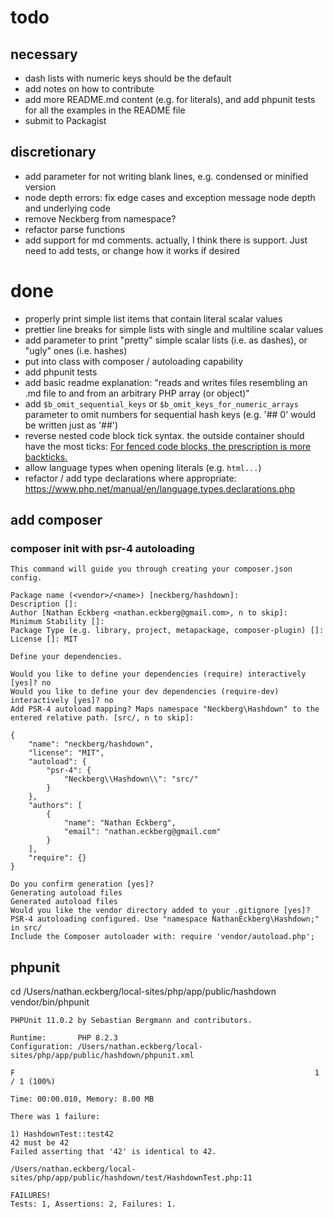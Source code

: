 # todo
## necessary
- dash lists with numeric keys should be the default
- add notes on how to contribute
- add more README.md content (e.g. for literals), and add phpunit tests for all the examples in the README file
- submit to Packagist

## discretionary
- add parameter for not writing blank lines, e.g. condensed or minified version
- node depth errors: fix edge cases and exception message node depth and underlying code
- remove Neckberg from namespace?
- refactor parse functions
- add support for md comments. actually, I think there is support. Just need to add tests, or change how it works if desired

# done
- properly print simple list items that contain literal scalar values
- prettier line breaks for simple lists with single and multiline scalar values
- add parameter to print "pretty" simple scalar lists (i.e. as dashes), or "ugly" ones (i.e. hashes)
- put into class with composer / autoloading capability
- add phpunit tests
- add basic readme explanation: "reads and writes files resembling an .md file to and from an arbitrary PHP array (or object)"
- add `$b_omit_sequential_keys` or `$b_omit_keys_for_numeric_arrays` parameter to omit numbers for sequential hash keys (e.g. '## 0' would be written just as '##')
- reverse nested code block tick syntax. the outside container should have the most ticks: [For fenced code blocks, the prescription is more backticks.](https://meta.stackexchange.com/questions/82718/how-do-i-escape-a-backtick-within-in-line-code-in-markdown)
- allow language types when opening literals (e.g. ```html...```)
- refactor / add type declarations where appropriate: https://www.php.net/manual/en/language.types.declarations.php

## add composer
### composer init with psr-4 autoloading
```shell
This command will guide you through creating your composer.json config.

Package name (<vendor>/<name>) [neckberg/hashdown]:
Description []:
Author [Nathan Eckberg <nathan.eckberg@gmail.com>, n to skip]:
Minimum Stability []:
Package Type (e.g. library, project, metapackage, composer-plugin) []:
License []: MIT

Define your dependencies.

Would you like to define your dependencies (require) interactively [yes]? no
Would you like to define your dev dependencies (require-dev) interactively [yes]? no
Add PSR-4 autoload mapping? Maps namespace "Neckberg\Hashdown" to the entered relative path. [src/, n to skip]:

{
    "name": "neckberg/hashdown",
    "license": "MIT",
    "autoload": {
        "psr-4": {
            "Neckberg\\Hashdown\\": "src/"
        }
    },
    "authors": [
        {
            "name": "Nathan Eckberg",
            "email": "nathan.eckberg@gmail.com"
        }
    ],
    "require": {}
}

Do you confirm generation [yes]?
Generating autoload files
Generated autoload files
Would you like the vendor directory added to your .gitignore [yes]?
PSR-4 autoloading configured. Use "namespace NathanEckberg\Hashdown;" in src/
Include the Composer autoloader with: require 'vendor/autoload.php';
```

## phpunit
cd /Users/nathan.eckberg/local-sites/php/app/public/hashdown
vendor/bin/phpunit
```shell
PHPUnit 11.0.2 by Sebastian Bergmann and contributors.

Runtime:       PHP 8.2.3
Configuration: /Users/nathan.eckberg/local-sites/php/app/public/hashdown/phpunit.xml

F                                                                   1 / 1 (100%)

Time: 00:00.010, Memory: 8.00 MB

There was 1 failure:

1) HashdownTest::test42
42 must be 42
Failed asserting that '42' is identical to 42.

/Users/nathan.eckberg/local-sites/php/app/public/hashdown/test/HashdownTest.php:11

FAILURES!
Tests: 1, Assertions: 2, Failures: 1.
```
